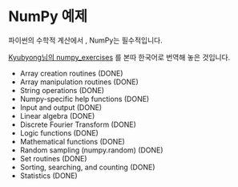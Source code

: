# NumPy 예제

파이썬의 수학적 계산에서 , NumPy는 필수적입니다.

[Kyubyong님의 numpy_exercises](https://github.com/Kyubyong/numpy_exercises) 를 본따 한국어로 번역해 놓은 것입니다.

  * Array creation routines (DONE)
  * Array manipulation routines (DONE)
  * String operations (DONE)
  * Numpy-specific help functions (DONE)
  * Input and output (DONE)
  * Linear algebra (DONE)
  * Discrete Fourier Transform (DONE)
  * Logic functions (DONE)
  * Mathematical functions (DONE)
  * Random sampling (numpy.random) (DONE)
  * Set routines (DONE)
  * Sorting, searching, and counting (DONE)
  * Statistics (DONE)


